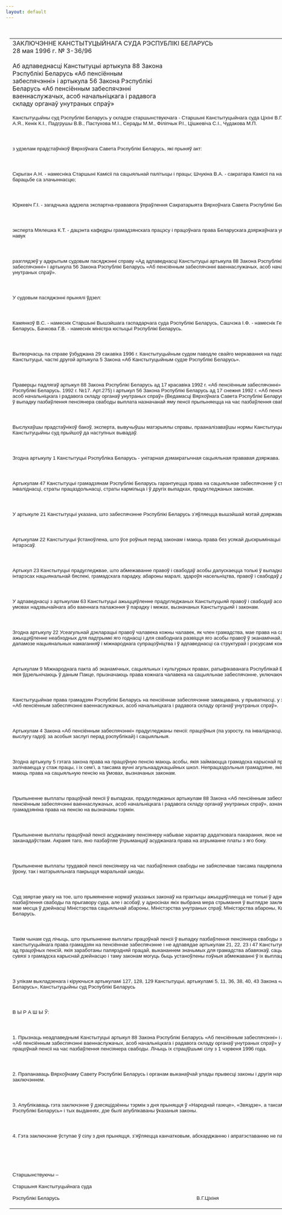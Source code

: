 ```yaml
---
layout: default
---
```


<div style="margin: 0px auto; width: 1000px;">

<div id="flag">

 

</div>

<div id="fixedWidth">

<div id="body">

<div id="columnSpanned">

<div id="content" style="margin: 10px">

<table>
<colgroup>
<col style="width: 100%" />
</colgroup>
<tbody>
<tr class="odd">
<td><div data-align="center" style="text-transform: uppercase;">
Заключэнне Канстытуцыйнага Суда Рэспублікі Беларусь
</div>
<div data-align="center">
28 мая 1996 г. № З-36/96
</div>
<div data-align="left" style="width: 400px; margin-top: 20px; margin-bottom: 20px;">
Аб адпаведнасці Канстытуцыі артыкула 88 Закона Рэспублікі Беларусь «Аб пенсіённым забеспячэнні» і артыкула 56 Закона Рэспублікі Беларусь «Аб пенсіённым забеспячэнні ваеннаслужачых, асоб начальніцкага і радавога складу органаў унутраных спраў»
</div>
<p><span style="font-size: 10pt; font-family: Arial">Канстытуцыйны суд Рэспублікі Беларусь у складзе старшынствуючага - Старшыні Канстытуцыйнага суда Ціхіні В.Г., суддзяў Васілевіча Р.А., Вашкевіча А.Я., Кенік К.I., Падгрушы В.В., Пастухова М.I., Серады М.М., Філіпчык Р.I., Цішкевіча С.I., Чудакова М.П.</span></p>
<p><span style="font-size: 10pt; font-family: Arial"></span></p>
<p> </p>
<p><span style="font-size: 10pt; font-family: Arial">з удзелам прадстаўнікоў Вярхоўнага Савета Рэспублікі Беларусь, які прыняў акт:</span></p>
<p><span style="font-size: 10pt; font-family: Arial"></span></p>
<p> </p>
<p><span style="font-size: 10pt; font-family: Arial">Скрыган А.Н. - намесніка Старшыні Камісіі па сацыяльнай палітыцы і працы; Шчукіна В.А. - сакратара Камісіі па нацыянальнай бяспецы, абароне і барацьбе са злачыннасцю;</span></p>
<p><span style="font-size: 10pt; font-family: Arial"></span></p>
<p> </p>
<p><span style="font-size: 10pt; font-family: Arial">Юркевіч Г.I. - загадчыка аддзела экспартна-прававога ўпраўлення Сакратарыята Вярхоўнага Савета Рэспублікі Беларусь;</span></p>
<p><span style="font-size: 10pt; font-family: Arial"></span></p>
<p> </p>
<p><span style="font-size: 10pt; font-family: Arial">эксперта Мялешка К.Т. - дацэнта кафедры грамадзянскага працэсу і працоўнага права Беларускага дзяржаўнага універсітэта, кандыдата юрыдычных навук</span></p>
<p><span style="font-size: 10pt; font-family: Arial"></span></p>
<p> </p>
<p><span style="font-size: 10pt; font-family: Arial">разглядзеў у адкрытым судовым пасяджэнні справу «Ад адпаведнасці Канстытуцыі артыкула 88 Закона Рэспублікі Беларусь «Аб пенсіённым забеспячэнні» і артыкула 56 Закона Рэспублікі Беларусь «Аб пенсіённым забеспячэнні ваеннаслужачых, асоб начальніцкага і радавога складу органаў унутраных спраў».</span></p>
<p><span style="font-size: 10pt; font-family: Arial"></span></p>
<p> </p>
<p><span style="font-size: 10pt; font-family: Arial">У судовым пасяджэнні прынялі ўдзел:</span></p>
<p><span style="font-size: 10pt; font-family: Arial"></span></p>
<p> </p>
<p><span style="font-size: 10pt; font-family: Arial">Камянкоў В.С. - намеснік Старшыні Вышэйшага гаспадарчага суда Рэспублікі Беларусь, Сашчэка I.Ф. - намеснік Генеральнага пракурора Рэспублікі Беларусь, Бачкова Г.В. - намеснік міністра юстыцыі Рэспублікі Беларусь.</span></p>
<p><span style="font-size: 10pt; font-family: Arial"></span></p>
<p> </p>
<p><span style="font-size: 10pt; font-family: Arial">Вытворчасць па справе ўзбуджана 29 сакавіка 1996 г. Канстытуцыйным судом паводле свайго меркавання на падставе часткі другой артыкула 127 Канстытуцыі, часткі другой артыкула 5 Закона «Аб Канстытуцыйным судзе Рэспублікі Беларусь».</span></p>
<p><span style="font-size: 10pt; font-family: Arial"></span></p>
<p> </p>
<p><span style="font-size: 10pt; font-family: Arial">Праверцы падлягаў артыкул 88 Закона Рэспублікі Беларусь ад 17 красавіка 1992 г. «Аб пенсіённым забеспячэнні» (Ведамасці Вярхоўнага Савета Рэспублікі Беларусь. 1992 г. №17. Арт.275) і артыкул 56 Закона Рэспублікі Беларусь ад 17 снежня 1992 г. «Аб пенсіённым забеспячэнні ваеннаслужачых, асоб начальніцкага і радавога складу органаў унутраных спраў» (Ведамасці Вярхоўнага Савета Рэспублікі Беларусь. 1992 г. № 36. Арт.571), згодна якому ў выпадку пазбаўлення пенсіянера свабоды выплата назначанай яму пенсіі прыпыняецца на час пазбаўлення свабоды.</span></p>
<p><span style="font-size: 10pt; font-family: Arial"></span></p>
<p> </p>
<p><span style="font-size: 10pt; font-family: Arial">Выслухаўшы прадстаўнікоў бакоў, эксперта, вывучыўшы матэрыялы справы, прааналізаваўшы нормы Канстытуцыі, законаў і міжнародна-прававых актаў, Канстытуцыйны суд прыйшоў да наступных вывадаў.</span></p>
<p><span style="font-size: 10pt; font-family: Arial"></span></p>
<p> </p>
<p><span style="font-size: 10pt; font-family: Arial">Згодна артыкулу 1 Канстытуцыі Рэспубліка Беларусь - унітарная дэмакратычная сацыяльная прававая дзяржава.</span></p>
<p><span style="font-size: 10pt; font-family: Arial"></span></p>
<p> </p>
<p><span style="font-size: 10pt; font-family: Arial">Артыкулам 47 Канстытуцыі грамадзянам Рэспублікі Беларусь гарантуецца права на сацыяльнае забеспячэнне ў старасці, у выпадку хваробы, інваліднасці, страты працаздольнасці, страты кармільца і ў другіх выпадках, прадугледжаных законам.</span></p>
<p><span style="font-size: 10pt; font-family: Arial"></span></p>
<p> </p>
<p><span style="font-size: 10pt; font-family: Arial">У артыкуле 21 Канстытуцыі указана, што забеспячэнне Рэспублікі Беларусь з’яўляецца вышэйшай мэтай дзяржавы.</span></p>
<p><span style="font-size: 10pt; font-family: Arial"></span></p>
<p> </p>
<p><span style="font-size: 10pt; font-family: Arial">Артыкулам 22 Канстытуцыі ўстаноўлена, што ўсе роўныя перад законам і маюць права без усякай дыскрымінацыі на роўную абарону правоў і законных інтарэсаў.</span></p>
<p><span style="font-size: 10pt; font-family: Arial"></span></p>
<p> </p>
<p><span style="font-size: 10pt; font-family: Arial">Артыкул 23 Канстытуцыі прадугледжвае, што абмежаванне правоў і свабодаў асобы дапускаецца толькі ў выпадках, прадугледжаных законам, у інтарэсах нацыянальнай бяспекі, грамадскага парадку, абароны маралі, здароўя насельніцтва, правоў і свабодаў другіх асоб.</span></p>
<p><span style="font-size: 10pt; font-family: Arial"></span></p>
<p> </p>
<p><span style="font-size: 10pt; font-family: Arial">У адпаведнасці з артыкулам 63 Канстытуцыі ажыццяўленне прадугледжаных Канстытуцыяй правоў і свабодаў асобы можа быць прыпынена толькі ва умовах надзвычайнага або ваеннага палажэння ў парадку і межах, вызначаных Канстытуцыяй і законам.</span></p>
<p><span style="font-size: 10pt; font-family: Arial"></span></p>
<p> </p>
<p><span style="font-size: 10pt; font-family: Arial">Згодна артыкулу 22 Усеагульнай дэкларацыі правоў чалавека кожны чалавек, як член грамадства, мае права на сацыяльнае забеспячэнне і на ажыццяўленне неабходных для падтрымкі яго годнасці і для свабоднага развіцця яго асобы правоў ў эканамічнай, сацыяльнай і культурнай галінах пры дапамозе нацыянальных намаганняў і міжнароднага супрацоўніцтва і ў адпаведнасці са структурай і рэсурсамі кожнай дзяржавы.</span></p>
<p><span style="font-size: 10pt; font-family: Arial"></span></p>
<p> </p>
<p><span style="font-size: 10pt; font-family: Arial">Артыкулам 9 Міжнароднага пакта аб эканамічных, сацыяльных і культурных правах, ратыфікаванага Рэспублікай Беларусь, устаноўлена, што дзяржавы, якія ўдзельнічаюць ў даным Пакце, прызначаюць права кожнага чалавека на сацыяльнае забеспячэнне, уключаючы сацыяльнае страхаванне.</span></p>
<p><span style="font-size: 10pt; font-family: Arial"></span></p>
<p> </p>
<p><span style="font-size: 10pt; font-family: Arial">Канстытуцыйнае права грамадзян Рэспублікі Беларусь на пенсіённае забеспячэнне замацавана, у прыватнасці, у законах «Аб пенсіённым забеспячэнні» і «Аб пенсіённым забеспячэнні ваеннаслужачых, асоб начальніцкага і радавога складу органаў унутраных спраў».</span></p>
<p><span style="font-size: 10pt; font-family: Arial"></span></p>
<p> </p>
<p><span style="font-size: 10pt; font-family: Arial">Артыкулам 4 Закона «Аб пенсіённым забеспячэнні» прадугледжаны пенсіі: працоўныя (па узросту, па інваліднасці, у выпадку страты кармільца, за выслугу гадоў, за асобыя заслугі перад рэспублікай) і сацыяльныя.</span></p>
<p><span style="font-size: 10pt; font-family: Arial"></span></p>
<p> </p>
<p><span style="font-size: 10pt; font-family: Arial">Згодна артыкулу 5 гэтага закона права на працоўную пенсію маюць асобы, якія займаюцца грамадска карыснай працай або іншай дзейнасцю, якая залічваецца у стаж працы, і іх сем’і, а таксама вучні агульнаадукацыйных школ. Непрацаздольныя грамадзяне, якія не атрымліваюць працоўную пенсію, маюць права на сацыяльную пенсію на ўмовах, вызначаных законам.</span></p>
<p><span style="font-size: 10pt; font-family: Arial"></span></p>
<p> </p>
<p><span style="font-size: 10pt; font-family: Arial">Прыпыненне выплаты працоўнай пенсіі ў выпадках, прадугледжаных артыкулам 88 Закона «Аб пенсіённым забеспячэнні» і артыкулам 56 Закона «Аб пенсіённым забеспячэнні ваеннаслужачых, асоб начальніцкага і радавога складу органаў унутраных спраў», азначае фактычна пазбаўленне грамадзяніна права на пенсію на вызначаны тэрмін.</span></p>
<p><span style="font-size: 10pt; font-family: Arial"></span></p>
<p> </p>
<p><span style="font-size: 10pt; font-family: Arial">Прыпыненне выплаты працоўнай пенсіі асуджанаму пенсіянеру набывае характар дадатковага пакарання, якое не прадугледжана дзейнічаючым заканадаўствам. Акрамя таго, яно пазбаўляе ўтрыманцаў асуджанага права на атрыманне платы з яго боку.</span></p>
<p><span style="font-size: 10pt; font-family: Arial"></span></p>
<p> </p>
<p><span style="font-size: 10pt; font-family: Arial">Прыпыненне выплаты трудавой пенсіі пенсіянеру на час пазбаўлення свабоды не забяспечвае таксама пацярпелага права на спагнанне як маёмаснага ўрону, так і матэрыяльнага пакрыцця маральнай шкоды. </span></p>
<p><span style="font-size: 10pt; font-family: Arial"></span></p>
<p> </p>
<p><span style="font-size: 10pt; font-family: Arial">Суд звяртае увагу на тое, што прымяненне нормаў указаных законаў на практыцы ажыццяўляецца не толькі ў адносінах асобаў, асуджаных да пазбаўлення свабоды па прыгавору суда, але і асобаў, у адносінах якіх выбрана мера стрымання ў выглядзе заключэння пад стражу. Падобная практыка мае месца ў дзейнасці Міністэрства сацыяльнай абароны, Міністэрства унутраных спраў, Міністэрства абароны, Камітэта дзяржаўнай бяспекі Рэспублікі Беларусь.</span></p>
<p><span style="font-size: 10pt; font-family: Arial"></span></p>
<p> </p>
<p><span style="font-size: 10pt; font-family: Arial">Такім чынам суд лічыць, што прыпыненне выплаты працоўнай пенсіі ў выпадку пазбаўлення пенсіянера свабоды з’яўляецца абмежаваннем канстытуцыйнага права грамадзян на пенсіённае забеспячэнне і не адпавядае артыкулам 21, 22, 23 і 47 Канстытуцыі Рэспублікі Беларусь. У адрозненне ад працоўных пенсій, якія заработаны папярэдняй працай, выкананнем значымых для грамадства абавязкаў, сацыяльныя пенсіі не маюць непасрэднай сувязі з грамадска карыснай дзейнасцю і таму законам могуць быць устаноўлены пэўныя абмежаванні ў іх выплаце.</span></p>
<p><span style="font-size: 10pt; font-family: Arial"></span></p>
<p> </p>
<p><span style="font-size: 10pt; font-family: Arial">З улікам выкладзенага і кіруючыся артыкуламі 127, 128, 129 Канстытуцыі, артыкуламі 5, 11, 36, 38, 40, 43 Закона «Аб Канстытуцыйным судзе Рэспублікі Беларусь», Канстытуцыйны суд Рэспублікі Беларусь</span></p>
<p><span style="font-size: 10pt; font-family: Arial"></span></p>
<p> </p>
<p><span style="font-size: 10pt; font-family: Arial; mso-bidi-font-weight: bold">В Ы Р А Ш Ы Ў:</span></p>
<p><span style="font-size: 10pt; font-family: Arial"></span></p>
<p> </p>
<p><span style="font-size: 10pt; font-family: Arial">1. Прызнаць неадпаведнымі Канстытуцыі артыкул 88 Закона Рэспублікі Беларусь «Аб пенсіённым забеспячэнні» і артыкул 56 Закона Рэспублікі Беларусь «Аб пенсіённым забеспячэнні ваеннаслужачых, асоб начальніцкага і радавога складу органаў унутраных спраў» у частцы прыпынення выплаты працоўнай пенсіі на час пазбаўлення пенсіянера свабоды. Лічыць іх страціўшымі сілу з 1 чэрвеня 1996 года.</span></p>
<p><span style="font-size: 10pt; font-family: Arial"></span></p>
<p> </p>
<p><span style="font-size: 10pt; font-family: Arial">2. Прапанаваць Вярхоўнаму Савету Рэспублікі Беларусь і органам выканаўчай улады прывесці законы і другія нарматыўныя акты ў адпаведнасць з гэтым заключэннем.</span></p>
<p><span style="font-size: 10pt; font-family: Arial"></span></p>
<p> </p>
<p><span style="font-size: 10pt; font-family: Arial">3. Апублікаваць гэта заключэнне ў дзесяцідзённы тэрмін з дня прыняцця ў «Народнай газеце», «Звяздзе», а таксама ў «Ведамасцях Вярхоўнага Савета Рэспублікі Беларусь» і тых выданнях, дзе былі апублікаваны ўказаныя законы.</span></p>
<p><span style="font-size: 10pt; font-family: Arial"></span></p>
<p> </p>
<p><span style="font-size: 10pt; font-family: Arial">4. Гэта заключэнне ўступае ў сілу з дня прыняцця, з’яўляецца канчатковым, абскарджанню і апратэставанню не падлягае.</span></p>
<p><span style="font-size: 10pt; font-family: Arial"></span></p>
<p> </p>
<p><span style="font-size: 10pt; font-family: Arial"></span></p>
<p> </p>
<p><span style="font-size: 10pt; font-family: Arial; mso-bidi-font-weight: bold">Старшынствуючы – </span></p>
<p><span style="font-size: 10pt; font-family: Arial; mso-bidi-font-weight: bold">Старшыня Канстытуцыйнага суда</span></p>
<p><span style="font-size: 10pt; font-family: Arial; mso-bidi-font-weight: bold">Рэспублікі Беларусь<span style="mso-tab-count: 4">                                       </span><span style="mso-tab-count: 2">                        </span><span style="mso-tab-count: 3">                                   </span>В.Г.Ціхіня</span></p></td>
</tr>
</tbody>
</table>

</div>

<div class="terminator">

 

</div>

</div>

</div>

</div>

</div>
